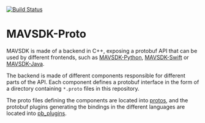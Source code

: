 [![Build Status](https://travis-ci.org/mavlink/MAVSDK-Proto.svg?branch=master)](https://travis-ci.org/mavlink/MAVSDK-Proto)

# MAVSDK-Proto

MAVSDK is made of a backend in C++, exposing a protobuf API that can be used by different frontends, such as [MAVSDK-Python](https://github.com/dronecode/MAVSDK-Python), [MAVSDK-Swift](https://github.com/dronecode/MAVSDK-Swift) or [MAVSDK-Java](https://github.com/dronecode/MAVSDK-Java).

The backend is made of different components responsible for different parts of the API. Each component defines a protobuf interface in the form of a directory containing `*.proto` files in this repository.

The proto files defining the components are located into [protos](protos), and the protobuf plugins generating the bindings in the different languages are located into [pb_plugins](pb_plugins).
